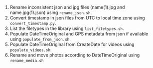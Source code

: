 1. Rename inconsistent json and jpg files (name(1).jpg and name.jpg(1).json) using `rename_json.sh`.
2. Convert timestamp in json files from UTC to local time zone using `convert_timestamp.py`.
3. List the filetypes in the library using `list_filetypes.sh`.
4. Populate DateTimeOriginal and GPS metadata from json if available using `populate_from_json.sh`.
5. Populate DateTimeOriginal from CreateDate for videos using `populate_videos.sh`.
6. Rename and move photos according to DateTimeOriginal using `rename_media.sh`
